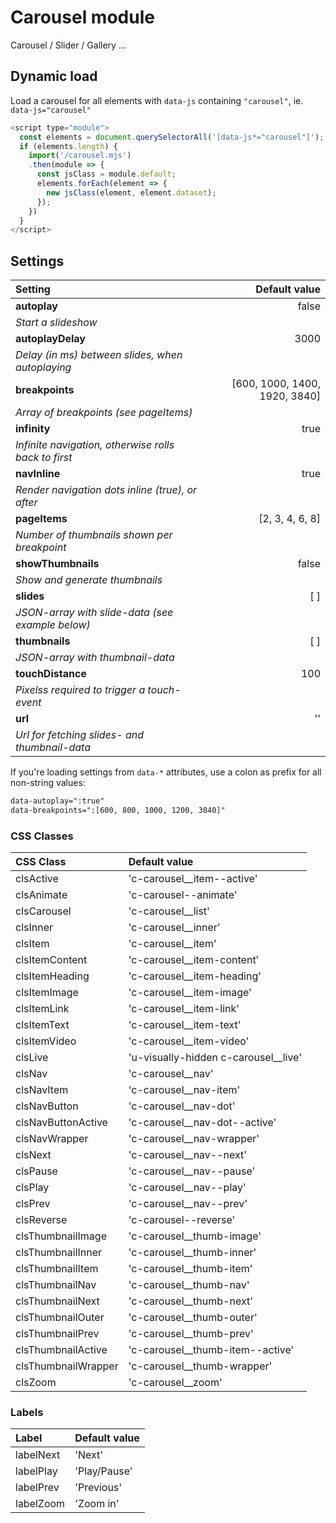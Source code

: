 # Carousel module
Carousel / Slider / Gallery ... 

## Dynamic load
Load a carousel for all elements with `data-js` containing `"carousel"`, ie. `data-js="carousel"`

```js
<script type="module">
  const elements = document.querySelectorAll('[data-js*="carousel"]');
  if (elements.length) {
    import('/carousel.mjs')
    .then(module => {
      const jsClass = module.default;
      elements.forEach(element => {
        new jsClass(element, element.dataset);
      });
    })
  }
</script>
```

## Settings

| Setting             | Default value                 |
| :------------------ | ----------------------------: |
| **autoplay**        | false                         |
| _Start a slideshow_
| **autoplayDelay**   | 3000                          |
| _Delay (in ms) between slides, when autoplaying_
| **breakpoints**     | [600, 1000, 1400, 1920, 3840] |
| _Array of breakpoints (see pageItems)_
| **infinity**        | true                          |
| _Infinite navigation, otherwise rolls back to first_
| **navInline**       | true                          |
| _Render navigation dots inline (true), or after_
| **pageItems**       | [2, 3, 4, 6, 8]               |
| _Number of thumbnails shown per breakpoint_
| **showThumbnails**  | false                         |
| _Show and generate thumbnails_
| **slides**          | [ ]                           |
| _JSON-array with slide-data (see example below)_
| **thumbnails**      | [ ]                           |
| _JSON-array with thumbnail-data_
| **touchDistance**   | 100                           |
| _Pixelss required to trigger a touch-event_
| **url**             | ''                            |
| _Url for fetching slides- and thumbnail-data_

If you're loading settings from `data-*` attributes, use a colon as prefix for all non-string values:

```html
data-autoplay=":true"
data-breakpoints=":[600, 800, 1000, 1200, 3840]"
```

### CSS Classes

| CSS Class           | Default value                         |
| :------------------ | :------------------------------------ |
| clsActive           | 'c-carousel__item--active'            |
| clsAnimate          | 'c-carousel--animate'                 |
| clsCarousel         | 'c-carousel__list'                    |
| clsInner            | 'c-carousel__inner'                   |
| clsItem             | 'c-carousel__item'                    |
| clsItemContent      | 'c-carousel__item-content'            |
| clsItemHeading      | 'c-carousel__item-heading'            |
| clsItemImage        | 'c-carousel__item-image'              |
| clsItemLink         | 'c-carousel__item-link'               |
| clsItemText         | 'c-carousel__item-text'               |
| clsItemVideo        | 'c-carousel__item-video'              |
| clsLive             | 'u-visually-hidden c-carousel__live'  |
| clsNav              | 'c-carousel__nav'                     |
| clsNavItem          | 'c-carousel__nav-item'                |
| clsNavButton        | 'c-carousel__nav-dot'                 |
| clsNavButtonActive  | 'c-carousel__nav-dot--active'         |
| clsNavWrapper       | 'c-carousel__nav-wrapper'             |
| clsNext             | 'c-carousel__nav--next'               |
| clsPause            | 'c-carousel__nav--pause'              |
| clsPlay             | 'c-carousel__nav--play'               |
| clsPrev             | 'c-carousel__nav--prev'               |
| clsReverse          | 'c-carousel--reverse'                 |
| clsThumbnailImage   | 'c-carousel__thumb-image'             |
| clsThumbnailInner   | 'c-carousel__thumb-inner'             |
| clsThumbnailItem    | 'c-carousel__thumb-item'              |
| clsThumbnailNav     | 'c-carousel__thumb-nav'               |
| clsThumbnailNext    | 'c-carousel__thumb-next'              |
| clsThumbnailOuter   | 'c-carousel__thumb-outer'             |
| clsThumbnailPrev    | 'c-carousel__thumb-prev'              |
| clsThumbnailActive  | 'c-carousel__thumb-item--active'      |
| clsThumbnailWrapper | 'c-carousel__thumb-wrapper'           |
| clsZoom             | 'c-carousel__zoom'                    |

### Labels

| Label     | Default value |
| :---------| :------------ |
| labelNext | 'Next'        |
| labelPlay | 'Play/Pause'  |
| labelPrev | 'Previous'    |
| labelZoom | 'Zoom in'     |
